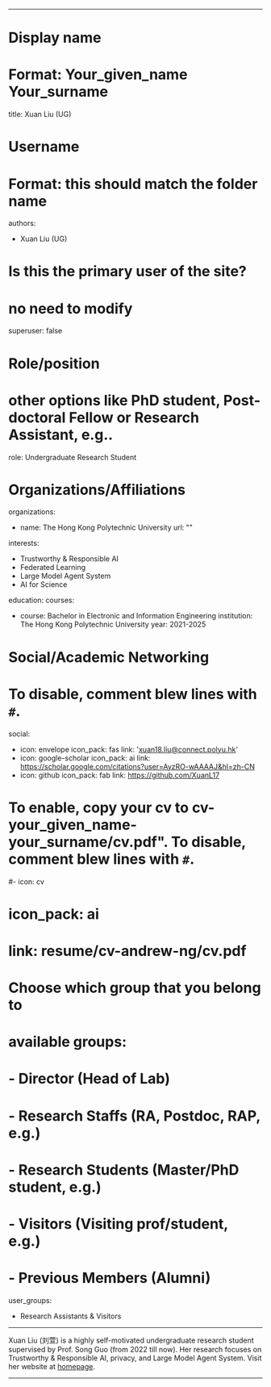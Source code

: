 
---
# Display name
# Format: Your_given_name Your_surname 
title: Xuan Liu (UG)

# Username
# Format: this should match the folder name
authors:
- Xuan Liu (UG)

# Is this the primary user of the site?
# no need to modify 
superuser: false

# Role/position
# other options like PhD student, Post-doctoral Fellow or Research Assistant, e.g..
role: Undergraduate Research Student

# Organizations/Affiliations
organizations:
- name: The Hong Kong Polytechnic University
  url: ""

interests:

- Trustworthy & Responsible AI
- Federated Learning
- Large Model Agent System
- AI for Science

education:
  courses:
  - course: Bachelor in Electronic and Information Engineering
    institution: The Hong Kong Polytechnic University
    year: 2021-2025
  
# Social/Academic Networking
# To disable, comment blew lines with `#`.
social:
- icon: envelope
  icon_pack: fas
  link: 'xuan18.liu@connect.polyu.hk'
- icon: google-scholar
  icon_pack: ai
  link: https://scholar.google.com/citations?user=AyzRO-wAAAAJ&hl=zh-CN
- icon: github
  icon_pack: fab
  link: https://github.com/XuanL17

# To enable, copy your cv to cv-your_given_name-your_surname/cv.pdf". To disable, comment blew lines with `#`.

#- icon: cv

#  icon_pack: ai

#  link: resume/cv-andrew-ng/cv.pdf

# Choose which group that you belong to

#  available groups:

#  - Director (Head of Lab)

#  - Research Staffs (RA, Postdoc, RAP, e.g.)

#  - Research Students (Master/PhD student, e.g.)

#  - Visitors (Visiting prof/student, e.g.)

#  - Previous Members (Alumni)

user_groups:

- Research Assistants & Visitors

---
Xuan Liu (刘萱) is a highly self-motivated undergraduate research student supervised by Prof. Song Guo (from 2022 till now). 
Her research focuses on Trustworthy & Responsible AI, privacy, and Large Model Agent System.
Visit her website at [homepage](https://xuanl17.github.io/).

---
